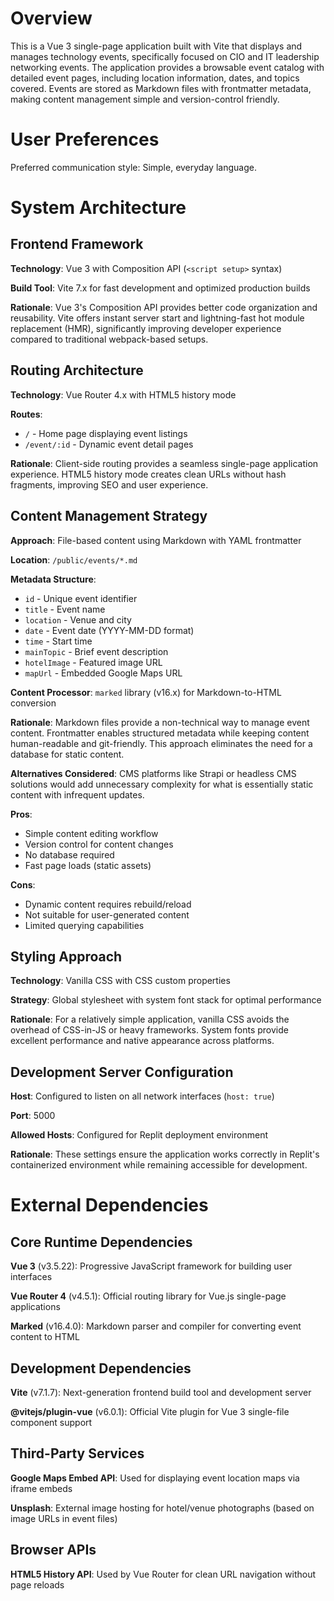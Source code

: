 # Overview

This is a Vue 3 single-page application built with Vite that displays and manages technology events, specifically focused on CIO and IT leadership networking events. The application provides a browsable event catalog with detailed event pages, including location information, dates, and topics covered. Events are stored as Markdown files with frontmatter metadata, making content management simple and version-control friendly.

# User Preferences

Preferred communication style: Simple, everyday language.

# System Architecture

## Frontend Framework

**Technology**: Vue 3 with Composition API (`<script setup>` syntax)

**Build Tool**: Vite 7.x for fast development and optimized production builds

**Rationale**: Vue 3's Composition API provides better code organization and reusability. Vite offers instant server start and lightning-fast hot module replacement (HMR), significantly improving developer experience compared to traditional webpack-based setups.

## Routing Architecture

**Technology**: Vue Router 4.x with HTML5 history mode

**Routes**:
- `/` - Home page displaying event listings
- `/event/:id` - Dynamic event detail pages

**Rationale**: Client-side routing provides a seamless single-page application experience. HTML5 history mode creates clean URLs without hash fragments, improving SEO and user experience.

## Content Management Strategy

**Approach**: File-based content using Markdown with YAML frontmatter

**Location**: `/public/events/*.md`

**Metadata Structure**:
- `id` - Unique event identifier
- `title` - Event name
- `location` - Venue and city
- `date` - Event date (YYYY-MM-DD format)
- `time` - Start time
- `mainTopic` - Brief event description
- `hotelImage` - Featured image URL
- `mapUrl` - Embedded Google Maps URL

**Content Processor**: `marked` library (v16.x) for Markdown-to-HTML conversion

**Rationale**: Markdown files provide a non-technical way to manage event content. Frontmatter enables structured metadata while keeping content human-readable and git-friendly. This approach eliminates the need for a database for static content.

**Alternatives Considered**: CMS platforms like Strapi or headless CMS solutions would add unnecessary complexity for what is essentially static content with infrequent updates.

**Pros**: 
- Simple content editing workflow
- Version control for content changes
- No database required
- Fast page loads (static assets)

**Cons**:
- Dynamic content requires rebuild/reload
- Not suitable for user-generated content
- Limited querying capabilities

## Styling Approach

**Technology**: Vanilla CSS with CSS custom properties

**Strategy**: Global stylesheet with system font stack for optimal performance

**Rationale**: For a relatively simple application, vanilla CSS avoids the overhead of CSS-in-JS or heavy frameworks. System fonts provide excellent performance and native appearance across platforms.

## Development Server Configuration

**Host**: Configured to listen on all network interfaces (`host: true`)

**Port**: 5000

**Allowed Hosts**: Configured for Replit deployment environment

**Rationale**: These settings ensure the application works correctly in Replit's containerized environment while remaining accessible for development.

# External Dependencies

## Core Runtime Dependencies

**Vue 3** (v3.5.22): Progressive JavaScript framework for building user interfaces

**Vue Router 4** (v4.5.1): Official routing library for Vue.js single-page applications

**Marked** (v16.4.0): Markdown parser and compiler for converting event content to HTML

## Development Dependencies

**Vite** (v7.1.7): Next-generation frontend build tool and development server

**@vitejs/plugin-vue** (v6.0.1): Official Vite plugin for Vue 3 single-file component support

## Third-Party Services

**Google Maps Embed API**: Used for displaying event location maps via iframe embeds

**Unsplash**: External image hosting for hotel/venue photographs (based on image URLs in event files)

## Browser APIs

**HTML5 History API**: Used by Vue Router for clean URL navigation without page reloads